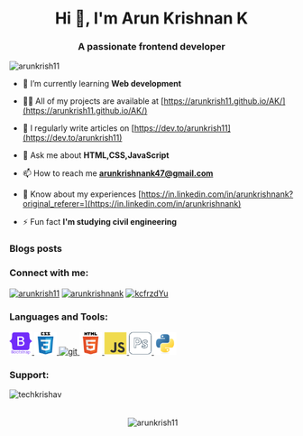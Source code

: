<h1 align="center">Hi 👋, I'm Arun Krishnan K</h1>
<h3 align="center">A passionate frontend developer</h3>

<p align="left"> <img src="https://komarev.com/ghpvc/?username=arunkrish11&label=Profile%20views&color=0e75b6&style=flat" alt="arunkrish11" /> </p>

- 🌱 I’m currently learning **Web development**

- 👨‍💻 All of my projects are available at [https://arunkrish11.github.io/AK/](https://arunkrish11.github.io/AK/)

- 📝 I regularly write articles on [https://dev.to/arunkrish11](https://dev.to/arunkrish11)

- 💬 Ask me about **HTML,CSS,JavaScript**

- 📫 How to reach me **arunkrishnank47@gmail.com**

- 📄 Know about my experiences [https://in.linkedin.com/in/arunkrishnank?original_referer=](https://in.linkedin.com/in/arunkrishnank)

- ⚡ Fun fact **I'm studying civil engineering**

### Blogs posts
<!-- BLOG-POST-LIST:START -->
<!-- BLOG-POST-LIST:END -->

<h3 align="left">Connect with me:</h3>
<p align="left">
<a href="https://dev.to/arunkrish11" target="blank"><img align="center" src="https://raw.githubusercontent.com/rahuldkjain/github-profile-readme-generator/master/src/images/icons/Social/devto.svg" alt="arunkrish11" height="30" width="40" /></a>
<a href="https://linkedin.com/in/arunkrishnank" target="blank"><img align="center" src="https://raw.githubusercontent.com/rahuldkjain/github-profile-readme-generator/master/src/images/icons/Social/linked-in-alt.svg" alt="arunkrishnank" height="30" width="40" /></a>
<a href="https://discord.gg/kcfrzdYu" target="blank"><img align="center" src="https://raw.githubusercontent.com/rahuldkjain/github-profile-readme-generator/master/src/images/icons/Social/discord.svg" alt="kcfrzdYu" height="30" width="40" /></a>
</p>

<h3 align="left">Languages and Tools:</h3>
<p align="left"> <a href="https://getbootstrap.com" target="_blank" rel="noreferrer"> <img src="https://raw.githubusercontent.com/devicons/devicon/master/icons/bootstrap/bootstrap-plain-wordmark.svg" alt="bootstrap" width="40" height="40"/> </a> <a href="https://www.w3schools.com/css/" target="_blank" rel="noreferrer"> <img src="https://raw.githubusercontent.com/devicons/devicon/master/icons/css3/css3-original-wordmark.svg" alt="css3" width="40" height="40"/> </a> <a href="https://git-scm.com/" target="_blank" rel="noreferrer"> <img src="https://www.vectorlogo.zone/logos/git-scm/git-scm-icon.svg" alt="git" width="40" height="40"/> </a> <a href="https://www.w3.org/html/" target="_blank" rel="noreferrer"> <img src="https://raw.githubusercontent.com/devicons/devicon/master/icons/html5/html5-original-wordmark.svg" alt="html5" width="40" height="40"/> </a> <a href="https://developer.mozilla.org/en-US/docs/Web/JavaScript" target="_blank" rel="noreferrer"> <img src="https://raw.githubusercontent.com/devicons/devicon/master/icons/javascript/javascript-original.svg" alt="javascript" width="40" height="40"/> </a> <a href="https://www.photoshop.com/en" target="_blank" rel="noreferrer"> <img src="https://raw.githubusercontent.com/devicons/devicon/master/icons/photoshop/photoshop-line.svg" alt="photoshop" width="40" height="40"/> </a> <a href="https://www.python.org" target="_blank" rel="noreferrer"> <img src="https://raw.githubusercontent.com/devicons/devicon/master/icons/python/python-original.svg" alt="python" width="40" height="40"/> </a> </p>

<h3 align="left">Support:</h3>
<p><a href="https://buymeacoffee.com/arunkrish"> <img align="left" src="https://cdn.buymeacoffee.com/buttons/v2/default-yellow.png" height="50" width="210" alt="techkrishav" /></a></p><br><br>

<p><img align="center" src="https://github-readme-stats.vercel.app/api/top-langs?username=arunkrish11&show_icons=true&locale=en&layout=compact" alt="arunkrish11" /></p>
